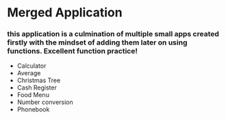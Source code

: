 # Merged Application
### this application is a culmination of multiple small apps created firstly with the mindset of adding them later on using functions. Excellent function practice!
* Calculator
* Average
* Christmas Tree
* Cash Register
* Food Menu
* Number conversion
* Phonebook
